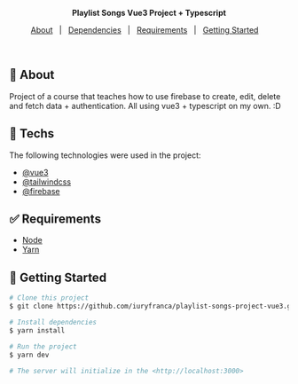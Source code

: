 <p align="center">
  <strong>Playlist Songs Vue3 Project + Typescript</strong>
</p>

<p align="center">
  <a href="#dart-about">About</a> &#xa0; | &#xa0; 
  <a href="#rocket-techs">Dependencies</a> &#xa0; | &#xa0;
  <a href="#white_check_mark-requirements">Requirements</a> &#xa0; | &#xa0;
  <a href="#checkered_flag-getting-started">Getting Started</a> &#xa0; &#xa0;
</p>

<br>

## :dart: About

Project of a course that teaches how to use firebase to create, edit, delete and fetch data + authentication. All using vue3 + typescript on my own. :D

## :rocket: Techs

The following technologies were used in the project:

- [@vue3](https://vuejs.org/)
- [@tailwindcss](https://tailwindcss.com/)
- [@firebase](https://firebase.google.com/)

## :white_check_mark: Requirements

- [Node](https://nodejs.org/en/)
- [Yarn](https://yarnpkg.com/lang/en/)

## :checkered_flag: Getting Started

```bash
# Clone this project
$ git clone https://github.com/iuryfranca/playlist-songs-project-vue3.git

# Install dependencies
$ yarn install

# Run the project
$ yarn dev

# The server will initialize in the <http://localhost:3000>
```
